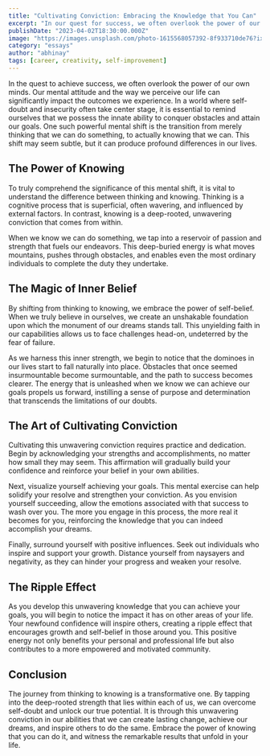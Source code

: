 ```yaml
---
title: "Cultivating Conviction: Embracing the Knowledge that You Can"
excerpt: "In our quest for success, we often overlook the power of our own minds. Discover the transformative shift from thinking to knowing, unlocking our true potential."
publishDate: "2023-04-02T18:30:00.000Z"
image: "https://images.unsplash.com/photo-1615568057392-8f933710de76?ixlib=rb-4.0.3&ixid=M3wxMjA3fDB8MHxwaG90by1wYWdlfHx8fGVufDB8fHx8fA%3D%3D&auto=format&fit=crop&w=1920&q=100"
category: "essays"
author: "abhinay"
tags: [career, creativity, self-improvement]
---
```


In the quest to achieve success, we often overlook the power of our own minds. Our mental attitude and the way we perceive our life can significantly impact the outcomes we experience. In a world where self-doubt and insecurity often take center stage, it is essential to remind ourselves that we possess the innate ability to conquer obstacles and attain our goals. One such powerful mental shift is the transition from merely thinking that we can do something, to actually knowing that we can. This shift may seem subtle, but it can produce profound differences in our lives.

## The Power of Knowing

To truly comprehend the significance of this mental shift, it is vital to understand the difference between thinking and knowing. Thinking is a cognitive process that is superficial, often wavering, and influenced by external factors. In contrast, knowing is a deep-rooted, unwavering conviction that comes from within.

When we know we can do something, we tap into a reservoir of passion and strength that fuels our endeavors. This deep-buried energy is what moves mountains, pushes through obstacles, and enables even the most ordinary individuals to complete the duty they undertake.

## The Magic of Inner Belief

By shifting from thinking to knowing, we embrace the power of self-belief. When we truly believe in ourselves, we create an unshakable foundation upon which the monument of our dreams stands tall. This unyielding faith in our capabilities allows us to face challenges head-on, undeterred by the fear of failure.

As we harness this inner strength, we begin to notice that the dominoes in our lives start to fall naturally into place. Obstacles that once seemed insurmountable become surmountable, and the path to success becomes clearer. The energy that is unleashed when we know we can achieve our goals propels us forward, instilling a sense of purpose and determination that transcends the limitations of our doubts.

## The Art of Cultivating Conviction

Cultivating this unwavering conviction requires practice and dedication. Begin by acknowledging your strengths and accomplishments, no matter how small they may seem. This affirmation will gradually build your confidence and reinforce your belief in your own abilities.

Next, visualize yourself achieving your goals. This mental exercise can help solidify your resolve and strengthen your conviction. As you envision yourself succeeding, allow the emotions associated with that success to wash over you. The more you engage in this process, the more real it becomes for you, reinforcing the knowledge that you can indeed accomplish your dreams.

Finally, surround yourself with positive influences. Seek out individuals who inspire and support your growth. Distance yourself from naysayers and negativity, as they can hinder your progress and weaken your resolve.

## The Ripple Effect

As you develop this unwavering knowledge that you can achieve your goals, you will begin to notice the impact it has on other areas of your life. Your newfound confidence will inspire others, creating a ripple effect that encourages growth and self-belief in those around you. This positive energy not only benefits your personal and professional life but also contributes to a more empowered and motivated community.

## Conclusion

The journey from thinking to knowing is a transformative one. By tapping into the deep-rooted strength that lies within each of us, we can overcome self-doubt and unlock our true potential. It is through this unwavering conviction in our abilities that we can create lasting change, achieve our dreams, and inspire others to do the same. Embrace the power of knowing that you can do it, and witness the remarkable results that unfold in your life.
